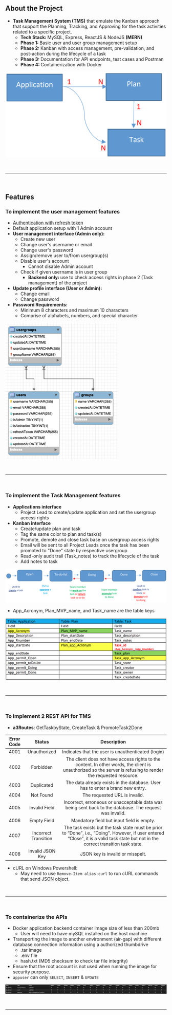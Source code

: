 ## About the Project

- <b>Task Management System (TMS)</b> that emulate the Kanban approach that support the Planning, Tracking, and Approving for the task activities related to a specific project.
  - <b>Tech Stack: </b>MySQL, Express, ReactJS & NodeJS <b>(MERN)</b>
  - <b>Phase 1: </b>Basic user and user group management setup
  - <b>Phase 2: </b>Kanban with access management, pre-validation, and post-action during the lifecycle of a task
  - <b>Phase 3: </b>Documentation for API endpoints, test cases and Postman
  - <b>Phase 4: </b>Containerization with Docker

![application-plan-task](./diagrams/application-plan-task.png)

&nbsp;

---

&nbsp;

## Features

### To implement the user management features

- [Authentication with refresh token](https://stackoverflow.com/a/69631076)
- Default application setup with 1 Admin account
- <b>User management interface (Admin only):</b>
  - Create new user
  - Change user's username or email
  - Change user's password
  - Assign/remove user to/from usergroup(s)
  - Disable user's account
    - Cannot disable Admin account
  - Check if given username is in user group
    - <b>Backend only: </b>use to check access rights in phase 2 (Task management) of the project
- <b>Update profile interface (User or Admin):</b>
  - Change email
  - Change password
- <b>Password Requirements:</b>
  - Minimum 8 characters and maximum 10 characters
  - Comprise of alphabets, numbers, and special character

<img src="./diagrams/phase1-eer.png" alt="phase1-eer" width="350"/>

&nbsp;

---

&nbsp;

### To implement the Task Management features

- <b>Applications interface</b>
  - Project Lead to create/update application and set the usergroup access rights
- <b>Kanban interface</b>
  - Create/update plan and task
  - Tag the same color to plan and task(s)
  - Promote, demote and close task base on usergroup access rights
  - Email will be sent to all Project Leads once the task has been promoted to "Done" state by respective usergroup
  - Read-only audit trail (Task_notes) to track the lifecycle of the task
  - Add notes to task

![state-transition](./diagrams/state-transition.png)

- App_Acronym, Plan_MVP_name, and Task_name are the table keys

![tms-data-model](./diagrams/tms-data-model.png)

&nbsp;

---

&nbsp;

### To implement 2 REST API for TMS

- <b>a3Routes</b>: GetTaskbyState, CreateTask & PromoteTask2Done

| Error Code |        Status        |                                                                                     Description                                                                                     |
| :--------: | :------------------: | :---------------------------------------------------------------------------------------------------------------------------------------------------------------------------------: |
|    4001    |     Unauthorized     |                                                                 Indicates that the user is unauthenticated (login)                                                                  |
|    4002    |      Forbidden       |            The client does not have access rights to the content. In other words, the client is unauthorized so the server is refusing to render the requested resource.            |
|    4003    |      Duplicated      |                                                    The data already exists in the database. User has to enter a brand new entry.                                                    |
|    4004    |      Not Found       |                                                                            The requested URL is invalid.                                                                            |
|    4005    |    Invalid Field     |                                       Incorrect, erroneous or unacceptable data was being sent back to the database. The request was invalid.                                       |
|    4006    |     Empty Field      |                                                                      Mandatory field but input field is empty.                                                                      |
|    4007    | Incorrect Transition | The task exists but the task state must be prior to “Done”, i.e., “Doing”. However, if user entered “Close”, it is a valid task state but not in the correct transition task state. |
|    4008    |   Invalid JSON Key   |                                                                          JSON key is invalid or misspelt.                                                                           |

- cURL on Windows Powershell:
  - May need to use `Remove-Item alias:curl` to run cURL commands that send JSON object.

&nbsp;

---

&nbsp;

### To containerize the APIs

- Docker application backend container image size of less than 200mb
  - User will need to have mySQL installed on the host machine
- Transporting the image to another environment (air-gap) with different database connection information using a authorized thumbdrive
  - .tar image
  - .env file
  - hash.txt (MD5 checksum to check tar file integrity)
- Ensure that the root account is not used when running the image for security purpose.
- `appuser` can only `SELECT`, `INSERT` & `UPDATE`

![sql-grants.png](./diagrams/sql-grants.png)

&nbsp;

---

&nbsp;
